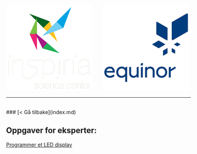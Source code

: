 ![Inspiria](logo/logo_72_hvit.png)  &nbsp; &nbsp; &nbsp;   ![Equinor](logo/equinor_72_blue.png)


------------------------------------------------------
<br>
### [< Gå tilbake](index.md)

## Oppgaver for eksperter:

[Programmer et LED display](https://makecode.microbit.org/#tutorial:https://github.com/8gywce293pcg/tut-test)
